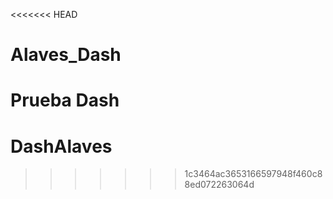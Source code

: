 <<<<<<< HEAD
# Alaves_Dash
Prueba Dash
=======
# DashAlaves
>>>>>>> 1c3464ac3653166597948f460c88ed072263064d
